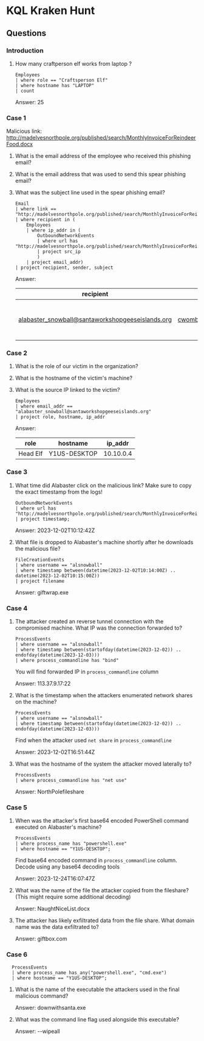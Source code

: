 # KQL Kraken Hunt

## Questions

### Introduction

1. How many craftperson elf works from laptop ?

   ```kql
   Employees
   | where role == "Craftsperson Elf"
   | where hostname has "LAPTOP"
   | count
   ```

   Answer: 25

### Case 1

Malicious link: http://madelvesnorthpole.org/published/search/MonthlyInvoiceForReindeerFood.docx

1. What is the email address of the employee who received this phishing email?
2. What is the email address that was used to send this spear phishing email?
3. What was the subject line used in the spear phishing email?

   ```kql
   Email
   | where link == "http://madelvesnorthpole.org/published/search/MonthlyInvoiceForReindeerFood.docx"
   | where recipient in (
       Employees
       | where ip_addr in (
           OutboundNetworkEvents
           | where url has "http://madelvesnorthpole.org/published/search/MonthlyInvoiceForReindeerFood.docx"
           | project src_ip
           )
       | project email_addr)
   | project recipient, sender, subject
   ```

   Answer:

   | recipient                                        | sender             | subject                                        |
   | ------------------------------------------------ | ------------------ | ---------------------------------------------- |
   | alabaster_snowball@santaworkshopgeeseislands.org | cwombley@gmail.com | [EXTERNAL] Invoice foir reindeer food past due |

### Case 2

1. What is the role of our victim in the organization?
2. What is the hostname of the victim's machine?
3. What is the source IP linked to the victim?

   ```kql
   Employees
   | where email_addr == "alabaster_snowball@santaworkshopgeeseislands.org"
   | project role, hostname, ip_addr
   ```

   Answer:

   | role     | hostname     | ip_addr   |
   | -------- | ------------ | --------- |
   | Head Elf | Y1US-DESKTOP | 10.10.0.4 |

### Case 3

1. What time did Alabaster click on the malicious link? Make sure to copy the exact timestamp from the logs!

   ```kql
   OutboundNetworkEvents
   | where url has "http://madelvesnorthpole.org/published/search/MonthlyInvoiceForReindeerFood.docx"
   | project timestamp;
   ```

   Answer: 2023-12-02T10:12:42Z

2. What file is dropped to Alabaster's machine shortly after he downloads the malicious file?

   ```kql
   FileCreationEvents
   | where username == "alsnowball"
   | where timestamp between(datetime(2023-12-02T10:14:00Z) .. datetime(2023-12-02T10:15:00Z))
   | project filename
   ```

   Answer: giftwrap.exe

### Case 4

1. The attacker created an reverse tunnel connection with the compromised machine. What IP was the connection forwarded to?

   ```kql
   ProcessEvents
   | where username == "alsnowball"
   | where timestamp between(startofday(datetime(2023-12-02)) .. endofday(datetime(2023-12-03)))
   | where process_commandline has "bind"
   ```

   You will find forwarded IP in `process_commandline` column

   Answer: 113.37.9.17:22

2. What is the timestamp when the attackers enumerated network shares on the machine?

   ```kql
   ProcessEvents
   | where username == "alsnowball"
   | where timestamp between(startofday(datetime(2023-12-02)) .. endofday(datetime(2023-12-03)))
   ```

   Find when the attacker used `net share` in `process_commandline`

   Answer: 2023-12-02T16:51:44Z

3. What was the hostname of the system the attacker moved laterally to?

   ```kql
   ProcessEvents
   | where process_commandline has "net use"
   ```

   Answer: NorthPolefileshare

### Case 5

1. When was the attacker's first base64 encoded PowerShell command executed on Alabaster's machine?

   ```kql
   ProcessEvents
   | where process_name has "powershell.exe"
   | where hostname == "Y1US-DESKTOP";
   ```

   Find base64 encoded command in `process_commandline` column. Decode using any base64 decoding tools

   Answer: 2023-12-24T16:07:47Z

2. What was the name of the file the attacker copied from the fileshare? (This might require some additional decoding)

   Answer: NaughtNiceList.docx

3. The attacker has likely exfiltrated data from the file share. What domain name was the data exfiltrated to?

   Answer: giftbox.com

### Case 6

```kql
  ProcessEvents
  | where process_name has_any("powershell.exe", "cmd.exe")
  | where hostname == "Y1US-DESKTOP";
```

1. What is the name of the executable the attackers used in the final malicious command?

   Answer: downwithsanta.exe

2. What was the command line flag used alongside this executable?

   Answer: --wipeall
